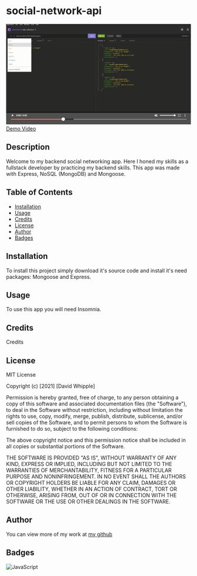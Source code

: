 # social-network-api

![App Screenshot](images/app-screenshot.png)
[Demo Video](https://watch.screencastify.com/v/HlqY1jxJyJ7RHkQZXMv7)

## Description

Welcome to my backend social networking app. Here I honed my skills as a fullstack developer by practicing my backend skills. This app was made with Express, NoSQL (MongoDB) and Mongoose.

## Table of Contents

- [Installation](#installation)
- [Usage](#usage)
- [Credits](#credits)
- [License](#license)
- [Author](#author)
- [Badges](#badges)

## Installation

To install this project simply download it's source code and install it's need packages: Mongoose and Express.

## Usage

To use this app you will need Insomnia.

## Credits

Credits

## License

MIT License

Copyright (c) [2021] [David Whipple]

Permission is hereby granted, free of charge, to any person obtaining a copy
of this software and associated documentation files (the "Software"), to deal
in the Software without restriction, including without limitation the rights
to use, copy, modify, merge, publish, distribute, sublicense, and/or sell
copies of the Software, and to permit persons to whom the Software is
furnished to do so, subject to the following conditions:

The above copyright notice and this permission notice shall be included in all
copies or substantial portions of the Software.

THE SOFTWARE IS PROVIDED "AS IS", WITHOUT WARRANTY OF ANY KIND, EXPRESS OR
IMPLIED, INCLUDING BUT NOT LIMITED TO THE WARRANTIES OF MERCHANTABILITY,
FITNESS FOR A PARTICULAR PURPOSE AND NONINFRINGEMENT. IN NO EVENT SHALL THE
AUTHORS OR COPYRIGHT HOLDERS BE LIABLE FOR ANY CLAIM, DAMAGES OR OTHER
LIABILITY, WHETHER IN AN ACTION OF CONTRACT, TORT OR OTHERWISE, ARISING FROM,
OUT OF OR IN CONNECTION WITH THE SOFTWARE OR THE USE OR OTHER DEALINGS IN THE
SOFTWARE.

## Author

You can view more of my work at [my github](https://github.com/D-Whipp)

## Badges

![JavaScript](https://img.shields.io/badge/Language-JavaScript-brightgreen)
